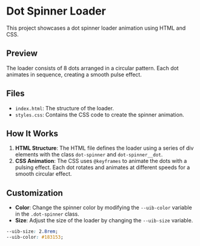 # Dot Spinner Loader

This project showcases a dot spinner loader animation using HTML and CSS.

## Preview

The loader consists of 8 dots arranged in a circular pattern. Each dot animates in sequence, creating a smooth pulse effect.

## Files

- `index.html`: The structure of the loader.
- `styles.css`: Contains the CSS code to create the spinner animation.

## How It Works

1. **HTML Structure**: The HTML file defines the loader using a series of div elements with the class `dot-spinner` and `dot-spinner__dot`.
2. **CSS Animation**: The CSS uses `@keyframes` to animate the dots with a pulsing effect. Each dot rotates and animates at different speeds for a smooth circular effect.

## Customization

- **Color**: Change the spinner color by modifying the `--uib-color` variable in the `.dot-spinner` class.
- **Size**: Adjust the size of the loader by changing the `--uib-size` variable.

```css
--uib-size: 2.8rem;
--uib-color: #183153;





